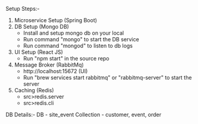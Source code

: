 Setup Steps:-

1. Microservice Setup (Spring Boot)
2. DB Setup (Mongo DB)
	- Install and setup mongo db on your local
	- Run command "mongo" to start the DB service
	- Run command "mongod" to listen to db logs
3. UI Setup (React JS)
	- Run "npm start" in the source repo
4. Message Broker (RabbitMq)
	- http://localhost:15672 (UI)
	- Run "brew services start rabbitmq" or "rabbitmq-server" to start the server
5. Caching (Redis)
	- src>redis.server
	- src>redis.cli
	
DB Details:-
DB - site_event
Collection - customer, event, order